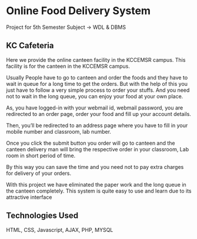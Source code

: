 # Online Food Delivery System
 Project for 5th Semester Subject -> WDL & DBMS

## KC Cafeteria 

Here we provide the online canteen facility in the KCCEMSR campus. This facility is for the canteen in the KCCEMSR campus.

Usually People have to go to canteen and order the foods and they have to wait in queue for a long time to get the orders. But with the help of this you just have to follow a very simple process to order your stuffs. And you need not to wait in the long queue, you can enjoy your food at your own place. 

As, you have logged-in with your webmail id, webmail password, you are redirected to an order page, order your food and fill up your account details.

Then, you’ll be redirected to an address page where you have to fill in your mobile number and classroom, lab number.

Once you click the submit button you order will go to canteen and the canteen delivery man will bring the respective order in your classroom, Lab room in short period of time.
               
By this way you can save the time and you need not to pay extra charges for delivery of your orders.

With this project we have eliminated the paper work and the long queue in the canteen completely. This system is quite easy to use and learn due to its attractive interface


## Technologies Used

HTML, CSS, Javascript, AJAX, PHP, MYSQL
